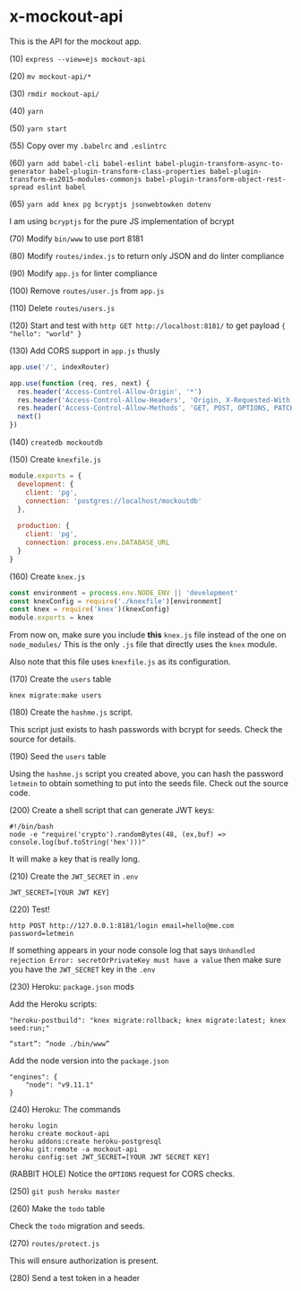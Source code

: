 # x-mockout-api
This is the API for the mockout app.

(10) `express --view=ejs mockout-api`

(20) `mv mockout-api/*`

(30) `rmdir mockout-api/`

(40) `yarn`

(50) `yarn start`

(55) Copy over my `.babelrc` and `.eslintrc`

(60) `yarn add babel-cli babel-eslint babel-plugin-transform-async-to-generator babel-plugin-transform-class-properties babel-plugin-transform-es2015-modules-commonjs babel-plugin-transform-object-rest-spread eslint babel`

(65) `yarn add knex pg bcryptjs jsonwebtowken dotenv`

I am using `bcryptjs` for the pure JS implementation of bcrypt

(70) Modify `bin/www` to use port 8181

(80) Modify `routes/index.js` to return only JSON and do linter compliance

(90) Modify `app.js` for linter compliance

(100) Remove `routes/user.js` from `app.js`

(110) Delete `routes/users.js`

(120) Start and test with `http GET http://localhost:8181/` to get payload `{ "hello": "world" }`

(130) Add CORS support in `app.js` thusly

```javascript
app.use('/', indexRouter)

app.use(function (req, res, next) {
  res.header('Access-Control-Allow-Origin', '*')
  res.header('Access-Control-Allow-Headers', 'Origin, X-Requested-With, Content-Type, Accept')
  res.header('Access-Control-Allow-Methods', 'GET, POST, OPTIONS, PATCH, DELETE')
  next()
})
```

(140) `createdb mockoutdb`

(150) Create `knexfile.js`

```javascript
module.exports = {
  development: {
    client: 'pg',
    connection: 'postgres://localhost/mockoutdb'
  },
  
  production: {
    client: 'pg',
    connection: process.env.DATABASE_URL
  }
}
```

(160) Create `knex.js`

```javascript
const environment = process.env.NODE_ENV || 'development'
const knexConfig = require('./knexfile')[environment]
const knex = require('knex')(knexConfig)
module.exports = knex
```

From now on, make sure you include **this** `knex.js` file instead of the one on `node_modules/` This is the only `.js` file that directly uses the `knex` module.

Also note that this file uses `knexfile.js` as its configuration.

(170) Create the `users` table

```
knex migrate:make users
```

(180) Create the `hashme.js` script.

This script just exists to hash passwords with bcrypt for seeds. Check the source for details.

(190) Seed the `users` table

Using the `hashme.js` script you created above, you can hash the password `letmein` to obtain something to put into the seeds file. Check out the source code.

(200) Create a shell script that can generate JWT keys:

```
#!/bin/bash
node -e "require('crypto').randomBytes(48, (ex,buf) => console.log(buf.toString('hex')))"
```

It will make a key that is really long.

(210) Create the `JWT_SECRET` in `.env`

```
JWT_SECRET=[YOUR JWT KEY]
```

(220) Test!

``` 
http POST http://127.0.0.1:8181/login email=hello@me.com password=letmein
```

If something appears in your node console log that says `Unhandled rejection Error: secretOrPrivateKey must have a value` then make sure you have the `JWT_SECRET` key in the `.env`

(230) Heroku: `package.json` mods

Add the Heroku scripts:

```
"heroku-postbuild": "knex migrate:rollback; knex migrate:latest; knex seed:run;"
```

```
“start”: “node ./bin/www”
```

Add the node version into the `package.json`

```
"engines": {
    "node": "v9.11.1"
}
```

(240) Heroku: The commands

```
heroku login
heroku create mockout-api
heroku addons:create heroku-postgresql
heroku git:remote -a mockout-api
heroku config:set JWT_SECRET=[YOUR JWT SECRET KEY]
```

(RABBIT HOLE) Notice the `OPTIONS` request for CORS checks.

(250) `git push heroku master`

(260) Make the `todo` table

Check the `todo` migration and seeds.

(270) `routes/protect.js`

This will ensure authorization is present.

(280) Send a test token in a header

